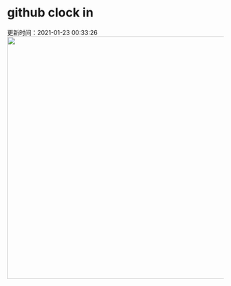# github clock in
更新时间：2021-01-23 00:33:26
 <img style="-webkit-user-select: none;margin: auto;cursor: zoom-in;" src="https://cn.bing.com/th?id=OHR.ChuDangYa_ZH-CN6673735912_1920x1080.jpg&rf=LaDigue_1920x1080.jpg&pid=hp" width="1004" height="564"> 